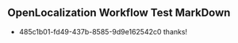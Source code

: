 ## OpenLocalization Workflow Test MarkDown
* 485c1b01-fd49-437b-8585-9d9e162542c0 thanks!

<!--HONumber=Jul16_HO4-->


